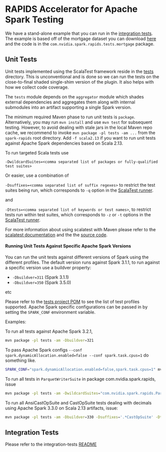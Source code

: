 # RAPIDS Accelerator for Apache Spark Testing

We have a stand-alone example that you can run in the [integration tests](../integration_tests).
The example is based off of the mortgage dataset you can download
[here](http://www.fanniemae.com/portal/funding-the-market/data/loan-performance-data.html)
and the code is in the `com.nvidia.spark.rapids.tests.mortgage` package.

## Unit Tests

Unit tests implemented using the ScalaTest framework reside in the [tests]() directory. This is
unconventional and is done so we can run the tests on the close-to-final shaded single-shim version
of the plugin. It also helps with how we collect code coverage.

The `tests` module depends on the `aggregator` module which shades external dependencies and
aggregates them along with internal submodules into an artifact supporting a single Spark version.

The minimum required Maven phase to run unit tests is `package`. Alternatively, you may run
`mvn install` and use `mvn test` for subsequent testing. However, to avoid dealing with stale jars
in the local Maven repo cache, we recommend to invoke `mvn package -pl tests -am ...` from the
`spark-rapids` root directory. Add `-f scala2.13` if you want to run unit tests against
Apache Spark dependencies based on Scala 2.13.

To run targeted Scala tests use

`-DwildcardSuites=<comma separated list of packages or fully-qualified test suites>`

Or easier, use a combination of

`-Dsuffixes=<comma separated list of suffix regexes>` to restrict the test suites being run,
which corresponds to `-q` option in the
[ScalaTest runner](https://www.scalatest.org/user_guide/using_the_runner).

and

`-Dtests=<comma separated list of keywords or test names>`, to restrict tests run within test suites,
which corresponds to `-z` or `-t` options in the
[ScalaTest runner](https://www.scalatest.org/user_guide/using_the_runner).

For more information about using scalatest with Maven please refer to the
[scalatest documentation](https://www.scalatest.org/user_guide/using_the_scalatest_maven_plugin)
and the the
[source code](https://github.com/scalatest/scalatest-maven-plugin/blob/383f396162b7654930758b76a0696d3aa2ce5686/src/main/java/org/scalatest/tools/maven/AbstractScalaTestMojo.java#L34).


#### Running Unit Tests Against Specific Apache Spark Versions
You can run the unit tests against different versions of Spark using the different profiles. The
default version runs against Spark 3.1.1, to run against a specific version use a buildver property:

- `-Dbuildver=311` (Spark 3.1.1)
- `-Dbuildver=350` (Spark 3.5.0)

etc

Please refer to the [tests project POM](pom.xml) to see the list of test profiles supported.
Apache Spark specific configurations can be passed in by setting the `SPARK_CONF` environment
variable.

Examples:

To run all tests against Apache Spark 3.2.1,

```bash
mvn package -pl tests -am -Dbuildver=321
```

To pass Apache Spark configs `--conf spark.dynamicAllocation.enabled=false --conf spark.task.cpus=1`
do something like.

```bash
SPARK_CONF="spark.dynamicAllocation.enabled=false,spark.task.cpus=1" mvn ...
```

To run all tests in `ParquetWriterSuite` in package com.nvidia.spark.rapids, issue

```bash
mvn package -pl tests -am -DwildcardSuites="com.nvidia.spark.rapids.ParquetWriterSuite"
```

To run all AnsiCastOpSuite and CastOpSuite tests dealing with decimals using
Apache Spark 3.3.0 on Scala 2.13 artifacts, issue:

```bash
mvn package -pl tests -am -Dbuildver=330 -Dsuffixes='.*CastOpSuite' -Dtests=decimal
```

## Integration Tests

Please refer to the integration-tests [README](../integration_tests/README.md)
